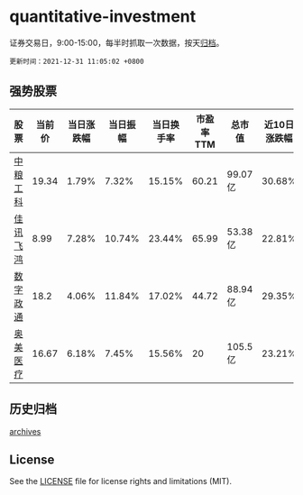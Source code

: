 # quantitative-investment

证券交易日，9:00-15:00，每半时抓取一次数据，按天[归档](archives)。

`更新时间：2021-12-31 11:05:02 +0800`

## 强势股票

|股票|当前价|当日涨跌幅|当日振幅|当日换手率|市盈率TTM|总市值|近10日涨跌幅|
|----|----|----|----|----|----|----|----|
|[中粮工科](https://xueqiu.com/S/SZ301058)|19.34|1.79%|7.32%|15.15%|60.21|99.07亿|30.68%|
|[佳讯飞鸿](https://xueqiu.com/S/SZ300213)|8.99|7.28%|10.74%|23.44%|65.99|53.38亿|22.81%|
|[数字政通](https://xueqiu.com/S/SZ300075)|18.2|4.06%|11.84%|17.02%|44.72|88.94亿|29.35%|
|[奥美医疗](https://xueqiu.com/S/SZ002950)|16.67|6.18%|7.45%|15.56%|20|105.5亿|23.21%|

## 历史归档

[archives](archives)

## License

See the [LICENSE](LICENSE) file for license rights and limitations (MIT).